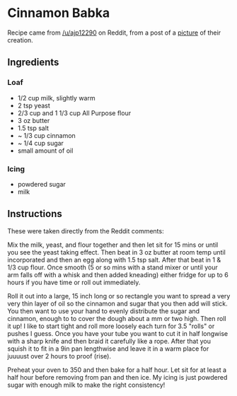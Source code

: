 # Cinnamon Babka

Recipe came from [/u/ajp12290](https://www.reddit.com/r/food/comments/4hzofu/babka_eastern_european_pastry_loaf_cinnamon_roll/d2turp4) on Reddit, from a post of a [picture](http://imgur.com/gallery/9jRAAUi) of their creation.

## Ingredients

### Loaf

- 1/2 cup milk, slightly warm
- 2 tsp yeast
- 2/3 cup and 1 1/3 cup All Purpose flour
- 3 oz butter
- 1.5 tsp salt
- ~ 1/3 cup cinnamon
- ~ 1/4 cup sugar
- small amount of oil

### Icing

- powdered sugar
- milk

## Instructions

These were taken directly from the Reddit comments:

Mix the milk, yeast, and flour together and then let sit for 15 mins or until you see the yeast taking effect.
Then beat in 3 oz butter at room temp until incorporated and then an egg along with 1.5 tsp salt.
After that beat in 1 & 1/3 cup flour.
Once smooth (5 or so mins with a stand mixer or until your arm falls off with a whisk and then added kneading) either fridge for up to 6 hours if you have time or roll out immediately.

Roll it out into a large, 15 inch long or so rectangle you want to spread a very very thin layer of oil so the cinnamon and sugar that you then add will stick.
You then want to use your hand to evenly distribute the sugar and cinnamon, enough to to cover the dough about a mm or two high.
Then roll it up!
I like to start tight and roll more loosely each turn for 3.5 "rolls" or pushes I guess.
Once you have your tube you want to cut it in half longwise with a sharp knife and then braid it carefully like a rope.
After that you squish it to fit in a 9in pan lengthwise and leave it in a warm place for juuuust over 2 hours to proof (rise).

Preheat your oven to 350 and then bake for a half hour.
Let sit for at least a half hour before removing from pan and then ice.
My icing is just powdered sugar with enough milk to make the right consistency!
